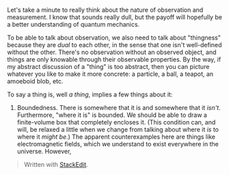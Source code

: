 Let's take a minute to really think about the nature of observation and measurement. I know that sounds really dull, but the payoff will hopefully be a better understanding of quantum mechanics.

To be able to talk about observation, we also need to talk about "thingness" because they are *dual* to each other, in the sense that one isn't well-defined without the other. There's no observation without an observed object, and things are only knowable through their observable properties. By the way, if my abstract discussion of a "thing" is too abstract, then you can picture whatever you like to make it more concrete: a particle, a ball, a teapot, an amoeboid blob, etc.

To say a thing is, well *a thing*, implies a few things about it:
1. Boundedness.
There is somewhere that it is and somewhere that it *isn't*. Furthermore, "where it is" is bounded. We should be able to draw a finite-volume box that completely encloses it. (This condition can, and will, be relaxed a little when we change from talking about where it *is* to where it *might be*.)
The apparent counterexamples here are things like electromagnetic fields, which we understand to exist everywhere in the universe. However, 



> Written with [StackEdit](https://stackedit.io/).
<!--stackedit_data:
eyJoaXN0b3J5IjpbLTE5NjcyOTYxNTksNTYxOTc1MzkwLC0xND
E3OTEyNzI4LC0xOTc0MTgyMDYwLC01NjYyNzcxNDYsLTE5NDQx
OTY4NzRdfQ==
-->